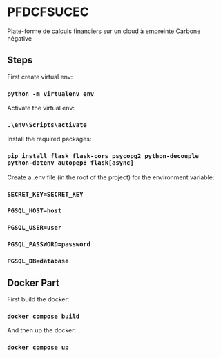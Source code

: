 # PFDCFSUCEC
 Plate-forme de calculs financiers sur un cloud à empreinte Carbone négative

## Steps
First create virtual env:
### `python -m virtualenv env`

Activate the virtual env:
### `.\env\Scripts\activate`

Install the required packages:
### `pip install flask flask-cors psycopg2 python-decouple python-dotenv autopep8 flask[async] `

Create a .env file (in the root of the project) for the environment variable:

### `SECRET_KEY=SECRET_KEY`
### `PGSQL_HOST=host`
### `PGSQL_USER=user`
### `PGSQL_PASSWORD=password`
### `PGSQL_DB=database`

## Docker Part

First build the docker:  
### `docker compose build`  
And then up the docker:  
### `docker compose up`  
